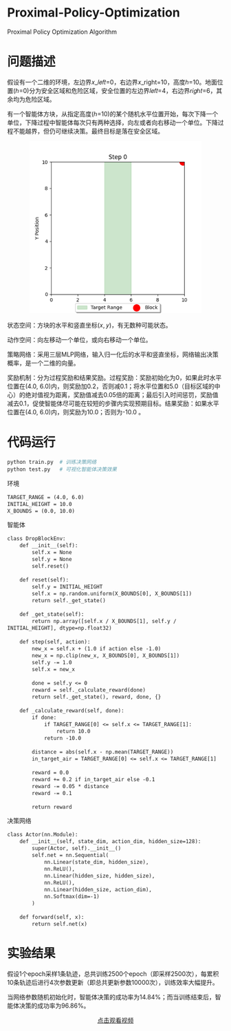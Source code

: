 # Proximal-Policy-Optimization
Proximal Policy Optimization Algorithm

# 问题描述
假设有一个二维的环境，左边界𝑥_𝑙𝑒𝑓𝑡=0，右边界𝑥_right=10，高度ℎ=10。地面位置(ℎ=0)分为安全区域和危险区域，安全位置的左边界𝑙𝑒𝑓𝑡=4，右边界𝑟𝑖𝑔ℎ𝑡=6，其余均为危险区域。

有一个智能体方块，从指定高度(ℎ=10)的某个随机水平位置开始，每次下降一个单位，下降过程中智能体每次只有两种选择，向左或者向右移动一个单位。下降过程不能越界，但仍可继续决策。最终目标是落在安全区域。

<div align="center">
  <img src="./files/env.png" alt="env" width="400"/>
</div>

状态空间：方块的水平和竖直坐标(𝑥, 𝑦)，有无数种可能状态。

动作空间：向左移动一个单位，或向右移动一个单位。

策略网络：采用三层MLP网络，输入归一化后的水平和竖直坐标，网络输出决策概率，是一个二维的向量。

奖励机制：分为过程奖励和结果奖励。过程奖励：奖励初始化为0，如果此时水平位置在(4.0, 6.0)内，则奖励加0.2，否则减0.1；将水平位置和5.0（目标区域的中心）的绝对值视为距离，奖励值减去0.05倍的距离；最后引入时间惩罚，奖励值减去0.1，促使智能体尽可能在较短的步骤内实现预期目标。结果奖励：如果水平位置在(4.0, 6.0)内，则奖励为10.0；否则为-10.0 。


# 代码运行

```bash
python train.py  # 训练决策网络
python test.py   # 可视化智能体决策效果  
```

环境
```
TARGET_RANGE = (4.0, 6.0)
INITIAL_HEIGHT = 10.0
X_BOUNDS = (0.0, 10.0)
```

智能体
```
class DropBlockEnv:
    def __init__(self):
        self.x = None
        self.y = None
        self.reset()

    def reset(self):
        self.y = INITIAL_HEIGHT
        self.x = np.random.uniform(X_BOUNDS[0], X_BOUNDS[1])
        return self._get_state()

    def _get_state(self):
        return np.array([self.x / X_BOUNDS[1], self.y / INITIAL_HEIGHT], dtype=np.float32)

    def step(self, action):
        new_x = self.x + (1.0 if action else -1.0)
        new_x = np.clip(new_x, X_BOUNDS[0], X_BOUNDS[1])
        self.y -= 1.0
        self.x = new_x

        done = self.y <= 0
        reward = self._calculate_reward(done)
        return self._get_state(), reward, done, {}

    def _calculate_reward(self, done):
        if done:
            if TARGET_RANGE[0] <= self.x <= TARGET_RANGE[1]:
                return 10.0
            return -10.0

        distance = abs(self.x - np.mean(TARGET_RANGE))
        in_target_air = TARGET_RANGE[0] <= self.x <= TARGET_RANGE[1]

        reward = 0.0
        reward += 0.2 if in_target_air else -0.1
        reward -= 0.05 * distance
        reward -= 0.1

        return reward
```

决策网络
```
class Actor(nn.Module):
    def __init__(self, state_dim, action_dim, hidden_size=128):
        super(Actor, self).__init__()
        self.net = nn.Sequential(
            nn.Linear(state_dim, hidden_size),
            nn.ReLU(),
            nn.Linear(hidden_size, hidden_size),
            nn.ReLU(),
            nn.Linear(hidden_size, action_dim),
            nn.Softmax(dim=-1)
        )

    def forward(self, x):
        return self.net(x)
```



# 实验结果

假设1个epoch采样1条轨迹，总共训练2500个epoch（即采样2500次），每累积10条轨迹后进行4次参数更新（即总共更新参数10000次），训练效率大幅提升。

当网络参数随机初始化时，智能体决策的成功率为14.84%；而当训练结束后，智能体决策的成功率为96.86%。


<div align="center">
    <a href="./files/output.mp4">点击观看视频</a>
</div>
